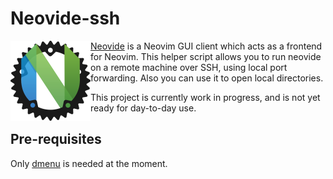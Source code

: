 # Neovide-ssh

<img align="left" src="https://github.com/neovide/neovide/raw/main/website/docs/assets/neovide-128x128.png">

[Neovide](https://neovide.dev) is a Neovim GUI client which acts as a frontend for Neovim. This helper script allows you to run neovide on a remote machine over SSH, using local port forwarding. Also you can use it to open local directories.

This project is currently work in progress, and is not yet ready for day-to-day use.
<br>

## Pre-requisites

Only [dmenu](https://tools.suckless.org/dmenu) is needed at the moment.
